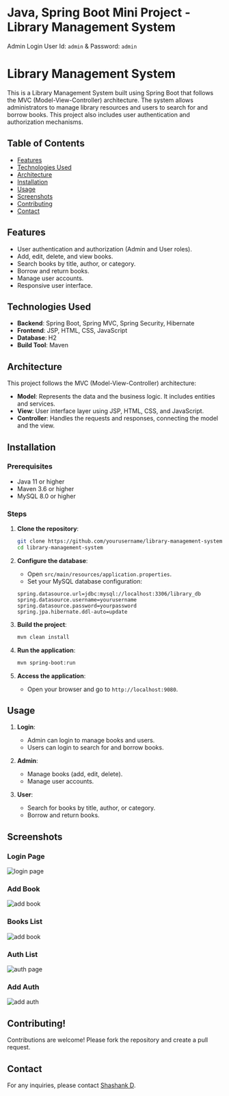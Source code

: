 # Java, Spring Boot Mini Project - Library Management System
 Admin Login User Id: ```admin``` & Password: ```admin```

# Library Management System

This is a Library Management System built using Spring Boot that follows the MVC (Model-View-Controller) architecture. The system allows administrators to manage library resources and users to search for and borrow books. This project also includes user authentication and authorization mechanisms.

## Table of Contents

- [Features](#features)
- [Technologies Used](#technologies-used)
- [Architecture](#architecture)
- [Installation](#installation)
- [Usage](#usage)
- [Screenshots](#screenshots)
- [Contributing](#contributing)
- [Contact](#contact)

## Features

- User authentication and authorization (Admin and User roles).
- Add, edit, delete, and view books.
- Search books by title, author, or category.
- Borrow and return books.
- Manage user accounts.
- Responsive user interface.

## Technologies Used

- **Backend**: Spring Boot, Spring MVC, Spring Security, Hibernate
- **Frontend**: JSP, HTML, CSS, JavaScript
- **Database**: H2 
- **Build Tool**: Maven

## Architecture

This project follows the MVC (Model-View-Controller) architecture:

- **Model**: Represents the data and the business logic. It includes entities and services.
- **View**: User interface layer using JSP, HTML, CSS, and JavaScript.
- **Controller**: Handles the requests and responses, connecting the model and the view.

## Installation

### Prerequisites

- Java 11 or higher
- Maven 3.6 or higher
- MySQL 8.0 or higher

### Steps

1. **Clone the repository**:

    ```bash
    git clone https://github.com/yourusername/library-management-system.git
    cd library-management-system
    ```

2. **Configure the database**:

    - Open `src/main/resources/application.properties`.
    - Set your MySQL database configuration:

    ```properties
    spring.datasource.url=jdbc:mysql://localhost:3306/library_db
    spring.datasource.username=yourusername
    spring.datasource.password=yourpassword
    spring.jpa.hibernate.ddl-auto=update
    ```

3. **Build the project**:

    ```bash
    mvn clean install
    ```

4. **Run the application**:

    ```bash
    mvn spring-boot:run
    ```

5. **Access the application**:

    - Open your browser and go to `http://localhost:9080`.

## Usage

1. **Login**:
    - Admin can login to manage books and users.
    - Users can login to search for and borrow books.

2. **Admin**:
    - Manage books (add, edit, delete).
    - Manage user accounts.

3. **User**:
    - Search for books by title, author, or category.
    - Borrow and return books.

## Screenshots

### Login Page
![login page](ScreenShort/image.png)

### Add Book
![add book](https://github.com/user-attachments/assets/b396f87e-3d49-495b-afea-70304c31bb78)

### Books List
![add book](https://github.com/user-attachments/assets/8fe97f7c-ca15-4886-978b-f62f9baf830f)

### Auth List

![auth page](ScreenShort/Auth_List.jpg)

### Add Auth

![add auth](ScreenShort/Add_Auth.jpg)


## Contributing!


Contributions are welcome! Please fork the repository and create a pull request.


## Contact

For any inquiries, please contact [Shashank D](mailto:dudipallishashi@gmail.com).


